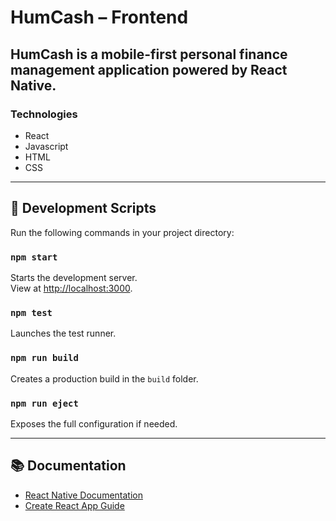 # HumCash – Frontend

HumCash is a mobile-first personal finance management application powered by React Native. 
---



### Technologies
- React
- Javascript
- HTML
- CSS

---

## 🧪 Development Scripts

Run the following commands in your project directory:

### `npm start`
Starts the development server.  
View at [http://localhost:3000](http://localhost:3000).

### `npm test`
Launches the test runner.

### `npm run build`
Creates a production build in the `build` folder.

### `npm run eject`
Exposes the full configuration if needed.

---

## 📚 Documentation

- [React Native Documentation](https://reactnative.dev/)
- [Create React App Guide](https://facebook.github.io/create-react-app/docs/getting-started)
